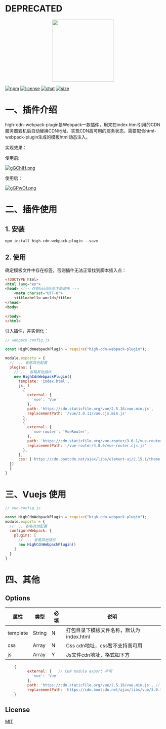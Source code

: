 # DEPRECATED

<div align="center">
  <a href="https://github.com/webpack/webpack">
    <img width="200" height="200" src="https://webpack.js.org/assets/icon-square-big.svg">
  </a>
</div>

[![npm][npm]][npm-url]
[![license][license]][chat-url]
[![chat][chat]][chat-url]
[![size][size]][size-url]


# 一、插件介绍
high-cdn-webpack-plugin是Webpack一款插件，用来在index.html引用的CDN服务器宕机后自动替换CDN地址，实现CDN高可用的服务状态，需要配合html-webpack-plugin生成的模板html动态注入。

实现效果：

使用前:

[![gGChIH.png](https://z3.ax1x.com/2021/05/08/gGChIH.png)](https://imgtu.com/i/gGChIH)

使用后：

[![gGPwOf.png](https://z3.ax1x.com/2021/05/08/gGPwOf.png)](https://imgtu.com/i/gGPwOf)


# 二、插件使用 

## 1. 安装

```shell
npm install high-cdn-webpack-plugin --save
```

## 2. 使用

确定模板文件中存在<head>标签，否则插件无法正常找到脚本插入点：

```html
<!DOCTYPE html>
<html lang="en">
<head> <!-- 存在head标签才能使用 -->
    <meta charset="UTF-8">
    <title>hello world</title>
</head>
<body>
   
</body>
</html>
```


引入插件，并实例化：
```js
// webpack.config.js

const HighCdnWebpackPlugin = require("high-cdn-webpack-plugin");

module.exports = {
  // ... 省略其他配置
  plugins: [
    // ... 省略其他插件
    new HighCdnWebpackPlugin({
      template: 'index.html',
      js: [
        {
          external: {
            'vue': 'Vue'
          },
          path: 'https://cdn.staticfile.org/vue/2.5.16/vue.min.js',
          replacementPath: '/vue/3.0.11/vue.cjs.min.js'
        },
        {
          external: {
            'vue-router': 'VueRouter',
          },
          path: 'https://cdn.staticfile.org/vue-router/3.0.1/vue-router2.min.js',
          replacementPath: '/vue-router/4.0.6/vue-router.cjs.js'
        },
      ],
      css: ['https://cdn.bootcdn.net/ajax/libs/element-ui/2.15.1/theme-chalk/index.min.css']
  })  
  ]
}
```

# 三、Vuejs 使用

```js
// vue.config.js

const HighCdnWebpackPlugin = require("high-cdn-webpack-plugin");
module.exports = {
  // ... 省略其他配置
  configureWebpack: {
    plugins: [
      // ... 省略其他插件
      new HighCdnWebpackPlugin()  
    ]
  }
}
```

# 四、其他


## Options

|属性|类型|必填|说明|
|---|---|---|---|
|template|String|N|打包目录下模板文件名称，默认为index.html
|css|Array|N|Css cdn地址，css暂不支持高可用|
|js|Array|Y|Js文件cdn地址，格式如下方

```javascript
    {
          external: {   // CDN module export 声明
            'vue': 'Vue'
          },
          path: 'https://cdn.staticfile.org/vue/2.5.16/vue.min.js', // CDN地址
          replacementPath: 'https://cdn.bootcdn.net/ajax/libs/vue/3.0.11/vue.cjs.min.js' // path CDN失效后，将用此个地方的地址代替，一般使用自己服务器上的静态文件地址
    }
```

## License

[MIT](./LICENSE)

[npm]: https://img.shields.io/npm/v/high-cdn-webpack-plugin.svg
[license]: https://img.shields.io/github/license/mashape/apistatus.svg
[license-url]: https://github.com/sharpFD/high-cdn-webpack-plugin/blob/master/LICENSE
[npm-url]: https://npmjs.com/package/high-cdn-webpack-plugin
[node]: https://img.shields.io/node/v/high-cdn-webpack-plugin.svg
[node-url]: https://nodejs.org
[deps]: https://david-dm.org/webpack-contrib/high-cdn-webpack-plugin.svg
[deps-url]: https://david-dm.org/webpack-contrib/high-cdn-webpack-plugin
[tests]: https://dev.azure.com/webpack-contrib/high-cdn-webpack-plugin/_apis/build/status/webpack-contrib.high-cdn-webpack-plugin?branchName=master
[tests-url]: https://dev.azure.com/webpack-contrib/high-cdn-webpack-plugin/_build/latest?definitionId=8&branchName=master
[cover]: https://codecov.io/gh/webpack-contrib/high-cdn-webpack-plugin/branch/master/graph/badge.svg
[cover-url]: https://codecov.io/gh/webpack-contrib/high-cdn-webpack-plugin
[chat]: https://img.shields.io/badge/gitter-webpack%2Fwebpack-brightgreen.svg
[chat-url]: https://gitter.im/webpack/webpack
[size]: https://packagephobia.now.sh/badge?p=high-cdn-webpack-plugin
[size-url]: https://packagephobia.now.sh/result?p=high-cdn-webpack-plugin